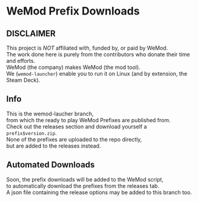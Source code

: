 # WeMod Prefix Downloads

## DISCLAIMER
This project is *NOT* affiliated with, funded by, or paid by WeMod.  
The work done here is purely from the contributors who donate their time and efforts.  
WeMod (the company) makes WeMod (the mod tool).  
We (`wemod-launcher`) enable you to run it on Linux (and by extension, the Steam Deck).

## Info
This is the wemod-laucher branch,  
from which the ready to play WeMod Prefixes are published from.  
Check out the releases section and download yourself a `prefix$version.zip`.  
None of the prefixes are uploaded to the repo directly,  
but are added to the releases instead.

## Automated Downloads
Soon, the prefix downloads will be added to the WeMod script,  
to automatically download the prefixes from the releases tab.  
A json file containing the release options may be added to this branch too.
